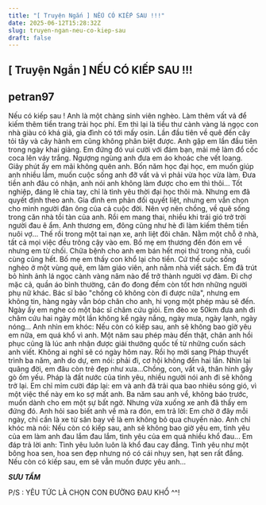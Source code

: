 ```yaml
---
title: "[ Truyện Ngắn ] NẾU CÓ KIẾP SAU !!!"
date: 2025-06-12T15:28:32Z
slug: truyen-ngan-neu-co-kiep-sau
draft: false
---
```


## [ Truyện Ngắn ] NẾU CÓ KIẾP SAU !!!

## petran97

Nếu có kiếp sau !
Anh là một chàng sinh viên nghèo. Làm thêm vất vả để kiếm thêm tiền trang trải học phí. Em thì lại là tiểu thư cành vàng lá ngọc con nhà giàu có khá giả, gia đình có tới mấy osin. Lần đầu tiên về quê đến cây tỏi tây và cây hành em cũng không phân biệt được.
Anh gặp em lần đầu tiên trong ngày khai giảng. Em đứng đó vui cười với đám bạn, mải mê làm đổ cốc coca lên váy trắng. Ngượng ngùng anh đưa em áo khoác che vết loang. Giây phút ấy em mãi không quên anh.
Bốn năm học đại học, em muốn giúp anh nhiều lắm, muốn cuộc sống anh đỡ vất vả vì phải vừa học vừa làm. Đưa tiền anh đâu có nhận, anh nói anh không làm được cho em thì thôi...
Tốt nghiệp, đáng lẽ chia tay, chỉ là tình yêu thời đại học thôi mà. Nhưng em đã quyết định theo anh. Gia đình em phản đối quyết liệt, nhưng em vẫn chọn cho mình người đàn ông của cả cuộc đời.
Nên vợ nên chồng, về quê sống trong căn nhà tồi tàn của anh. Rồi em mang thai, nhiều khi trái gió trở trời người đau ê ẩm. Anh thương em, đông cũng như hè đi làm kiếm thêm tiền nuôi vợ...
Thế rồi trong một tai nạn xe, anh liệt đôi chân. Nằm một chỗ ở nhà, tất cả mọi việc đều trông cậy vào em. Bố mẹ em thương đến đón em về nhưng em từ chối. Chữa bệnh cho anh em bán hết mọi thứ trong nhà, cuối cùng cũng hết. Bố mẹ em thấy con khổ lại cho tiền.
Cứ thế cuộc sống nghèo ở một vùng quê, em làm giáo viên, anh nằm nhà viết sách. Em đã trút bỏ hình ảnh lá ngọc cành vàng năm nào để trở thành người vợ đảm. Đi chợ mặc cả, quần áo bình thường, cân đo đong đếm còn tốt hơn những người phụ nữ khác.
Bác sĩ bảo "chồng cô không còn đi được nữa", nhưng em không tin, hàng ngày vẫn bóp chân cho anh, hi vọng một phép màu sẽ đến. Ngày ấy em nghe có một bác sĩ châm cứu giỏi. Em đèo xe 50km đưa anh đi châm cứu hai ngày một lần không kể ngày nắng, ngày mưa, ngày lạnh, ngày nóng...
Anh nhìn em khóc: Nếu còn có kiếp sau, anh sẽ không bao giờ yêu em nữa, em quá khổ vì anh.
Một năm sau phép màu đến thật, chân anh hồi phục cũng là lúc anh nhận được giải thưởng quốc tế từ những cuốn sách anh viết. Không ai nghĩ sẽ có ngày hôm nay.
Rồi họ mời sang Pháp thuyết trình ba năm, anh do dự, em nói: phải đi, cơ hội không đến hai lần.
Nhìn lại quãng đời, em đâu còn trẻ đẹp như xưa...Chồng, con, vất vả, thân hình gầy gò ốm yếu. Pháp là đất nước của tình yêu, nhiều người nói anh đi sẽ không trở lại. Em chỉ mỉm cười đáp lại: em và anh đã trải qua bao nhiêu sóng gió, vì một việc thế này em ko sợ mất anh.
Ba năm sau anh về, không báo trước, muốn dành cho em một sự bất ngờ. Nhưng vừa xuống xe anh đã thấy em đứng đó. Anh hỏi sao biết anh về mà ra đón, em trả lời: Em chờ ở đây mỗi ngày, chỉ cần là xe từ sân bay về là em không bỏ qua chuyến nào.
Anh chỉ khóc mà nói: Nếu còn có kiếp sau, anh sẽ không bao giờ yêu em, tình yêu của em làm anh đau lắm đau lắm, tình yêu của em quá nhiều khổ đau...
Em đáp trả lời anh: Tình yêu luôn luôn là khổ đau cay đắng. Tình yêu như một bông hoa sen, hoa sen đẹp nhưng nó có cái nhụy sen, hạt sen rất đắng. Nếu còn có kiếp sau, em sẽ vẫn muốn được yêu anh...
 
*****SƯU TẦM*****
 
P/S : YÊU TỨC LÀ CHỌN CON ĐƯỜNG ĐAU KHỔ ^^!